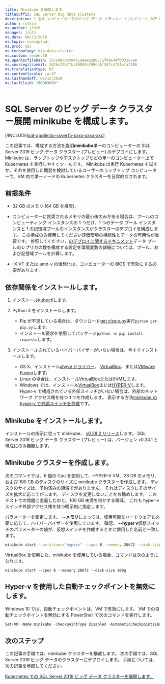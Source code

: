 ```yaml
---
title: Minikube を構成します。
titleSuffix: SQL Server big data clusters
description: 1 台のコンピューターでのビッグ データ クラスター (プレビュー) のデプロイを SQL Server 2019 minikube を構成する方法について説明します。
author: rothja
ms.author: jroth
manager: jroth
ms.date: 04/23/2019
ms.topic: conceptual
ms.prod: sql
ms.technology: big-data-cluster
ms.custom: seodec18
ms.openlocfilehash: 5b7698cd439461a9ee9280571f49649fb03387a8
ms.sourcegitcommit: 3026c22b7fba19059a769ea5f367c4f51efaf286
ms.translationtype: MT
ms.contentlocale: ja-JP
ms.lasthandoff: 06/15/2019
ms.locfileid: "66803098"
---
```

# <a name="configure-minikube-for-sql-server-big-data-cluster-deployments"></a>SQL Server のビッグ データ クラスター展開 minikube を構成します。

[!INCLUDE[tsql-appliesto-ssver15-xxxx-xxxx-xxx](../includes/tsql-appliesto-ssver15-xxxx-xxxx-xxx.md)]

この記事では、構成する方法を説明**minikube**単一のコンピューターの SQL Server 2019 ビッグ データ クラスター (プレビュー) のデプロイにします。 Minikube は、ラップトップやデスクトップなどの単一のコンピューター上で Kubernetes を実行しやすくツールです。 Minikube は実行 Kubernetes を試すか、それを使用した開発を検討しているユーザーのラップトップ コンピューターで、VM 内で単一ノードの Kubernetes クラスターを日常的なされます。 

## <a name="prerequisites"></a>前提条件

- 32 GB のメモリ (64 GB を推奨)。

- コンピューターに推奨されるメモリの最小値のみがある場合は、プールのコンピューティング インスタンスの 1 つだけ、1 つのデータ プール インスタンスと 1 の記憶域プールのインスタンスがクラスターのデプロイを構成します。 この構成のみ使用してください評価環境の持続性とデータの可用性が重要です。 参照してください、[のデプロイに関するドキュメント](deployment-guidance.md#configfile)データ プールのレプリカの数を構成する設定を環境変数の詳細については、プール、および記憶域プールを計算します。

- -X VT または amd-v の仮想化は、コンピューターの BIOS で有効にする必要があります。

## <a name="install-dependencies"></a>依存関係をインストールします。

1. インストール[kubectl](https://kubernetes.io/docs/tasks/tools/install-kubectl/)します。

1. Python 3 をインストールします。
   - Pip が不足している場合は、ダウンロード[get clspip.py](https://bootstrap.pypa.io/get-pip.py)実行`python get-pip.py`します。
   - インストール要求を使用してパッケージ`python -m pip install requests`します。

1. インストールされているハイパーバイザーがいない場合は、今すぐインストールします。
   - OS X、インストール[xhyve ドライバー](https://git.k8s.io/minikube/docs/drivers.md)、 [VirtualBox](https://www.virtualbox.org/wiki/Downloads)、または[VMware Fusion](https://www.vmware.com/products/fusion)します。
   - Linux の場合は、インストール[VirtualBox](https://www.virtualbox.org/wiki/Downloads)または[KVM](https://www.linux-kvm.org/)します。
   - Windows では、インストール[VirtualBox](https://www.virtualbox.org/wiki/Downloads)または[HYPER-V](https://msdn.microsoft.com/virtualization/hyperv_on_windows/quick_start/walkthrough_install)します。 Hyper-v で構成されている外部スイッチがいない場合は、外部のネットワーク アクセス権を持つ 1 つを作成します。  表示する方法[minikube の hyper-v で外部スイッチを作成](https://blogs.msdn.microsoft.com/wasimbloch/2017/01/23/setting-up-kubernetes-on-windows10-laptop-with-minikube/)です。

## <a name="install-minikube"></a>Minikube をインストールします。

インストールの指示に従って minikube、 [v0.28.2 リリース](https://github.com/kubernetes/minikube/releases/tag/v0.28.2)します。 SQL Server 2019 ビッグ データ クラスター (プレビュー) は、バージョン v0.24.1 と構成にのみ機能します。

## <a name="create-a-minikube-cluster"></a>Minikube クラスターを作成します。

次のコマンドでは、8 個の Cpu を使用して、HYPER-V VM、28 GB のメモリ、および 100 GB のディスクのサイズに minikube クラスターを作成します。 ディスクのサイズは、予約済みの領域でがありません。  それはディスクにそのサイズを拡大に応じてがします。  ディスクを変更しないことをお勧めします。 このテストでの問題に直面したのと、100 GB 未満を何かする領域。 これも hyper-v スイッチ外部アクセス権を持つ明示的に指定します。

パラメーターを変更します。 **--メモリ**によっては、使用可能なハードウェアと必要に応じて、ハイパーバイザーを使用しています。  確認、 **--hyper v**仮想スイッチのパラメーターの値が、仮想スイッチを作成するときに使用した名前と一致します。

```bash
minikube start --vm-driver="hyperv" --cpus 8 --memory 28672 --disk-size 100g --hyperv-virtual-switch "External"
```

VirtualBox を使用した、minikube を使用している場合、コマンドは次のようになります。

```base
minikube start --cpus 8 --memory 28672 --disk-size 100g
```

## <a name="disable-automatic-checkpoint-with-hyper-v"></a>Hyper-v を使用した自動チェックポイントを無効にします。

Windows 10 では、自動チェックポイントは、VM で有効にします。 VM での自動チェックポイントを無効にする PowerShell で次のコマンドを実行します。

```PowerShell
Set-VM -Name minikube -CheckpointType Disabled -AutomaticCheckpointsEnabled $false
```

## <a name="next-steps"></a>次のステップ

この記事の手順では、minikube クラスターを構成します。 次の手順では、SQL Server 2019 ビッグ データのクラスターにデプロイします。 手順については、次の記事を参照してください。

[Kubernetes での SQL Server 2019 ビッグ データ クラスターを展開します。](deployment-guidance.md#deploy)
